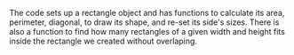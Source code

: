 The code sets up a rectangle object and has functions to calculate its area, perimeter, diagonal, to draw its shape, and re-set its side's sizes. There is also a function
to find how many rectangles of a given width and height fits inside the rectangle we created without overlaping.

